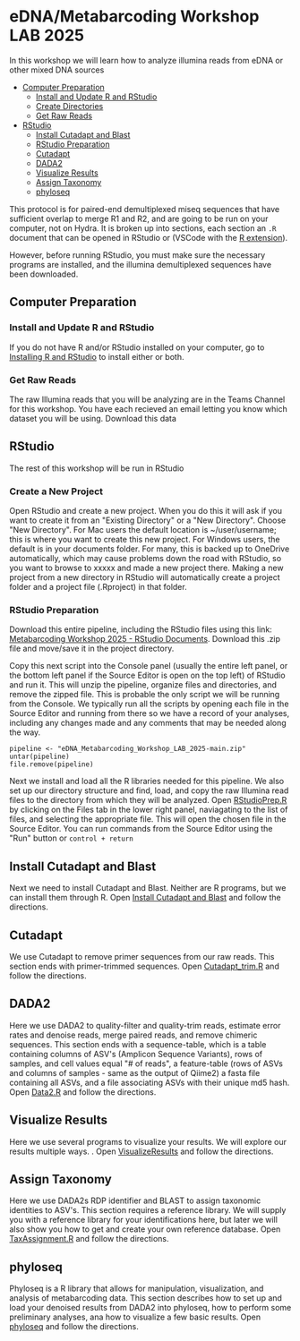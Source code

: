 # eDNA/Metabarcoding Workshop LAB 2025

In this workshop we will learn how to analyze illumina reads from eDNA or other mixed DNA sources

* [Computer Preparation](#computer-preparation)
  * [Install and Update R and RStudio](#install-and-update-r-and-rstudio)
  * [Create Directories](#create-directories)
  * [Get Raw Reads](#get-raw-reads)
* [RStudio](#rstudio)
  * [Install Cutadapt and Blast](#install-cutadapt-and-blast)
  * [RStudio Preparation](#rstudio-preparation)
  * [Cutadapt](#cutadapt)
  * [DADA2](#dada2)
  * [Visualize Results](#visualize-results)
  * [Assign Taxonomy](#assign-taxonomy)
  * [phyloseq](#phyloseq)

This protocol is for paired-end demultiplexed miseq sequences that have sufficient overlap to merge R1 and R2, and are going to be run on your computer, not on Hydra. It is broken up into sections, each section an `.R` document that can be opened in RStudio or (VSCode with the [R extension](https://code.visualstudio.com/docs/languages/r)).

However, before running RStudio, you must make sure the necessary programs are installed, and the illumina demultiplexed sequences have been downloaded.

## Computer Preparation

### Install and Update R and RStudio

If you do not have R and/or RStudio installed on your computer, go to [Installing R and RStudio](https://github.com/SmithsonianWorkshops/eDNA_Metabarcoding_Workshop_LAB_2025/blob/main/r-install.md) to install either or both.


### Get Raw Reads

The raw Illumina reads that you will be analyzing are in the Teams Channel for this workshop. You have each recieved an email letting you know which dataset you will be using. Download this data

## RStudio

The rest of this workshop will be run in RStudio

### Create a New Project

Open RStudio and create a new project. When you do this it will ask if you want to create it from an "Existing Directory" or a "New Directory". Choose "New Directory". For Mac users the default location is ~/user/username; this is where you want to create this new project. For Windows users, the default is in your documents folder. For many, this is backed up to OneDrive automatically, which may cause problems down the road with RStudio, so you want to browse to xxxxx and made a new project there. Making a new project from a new directory in RStudio will automatically create a project folder and a project file (.Rproject) in that folder.

### RStudio Preparation

Download this entire pipeline, including the RStudio files using this link: [Metabarcoding Workshop 2025 - RStudio Documents](https://github.com/SmithsonianWorkshops/eDNA_Metabarcoding_Workshop_LAB_2025/archive/refs/heads/main.zip). Download this .zip file and move/save it in the project directory.

Copy this next script into the Console panel (usually the entire left panel, or the bottom left panel if the Source Editor is open on the top left) of RStudio and run it. This will unzip the pipeline, organize files and directories, and remove the zipped file. This is probable the only script we will be running from the Console. We typically run all the scripts by opening each file in the Source Editor and running from there so we have a record of your analyses, including any changes made and any comments that may be needed along the way.

```
pipeline <- "eDNA_Metabarcoding_Workshop_LAB_2025-main.zip"
untar(pipeline)
file.remove(pipeline)
```

Next we install and load all the R libraries needed for this pipeline. We also set up our directory structure and find, load, and copy the raw Illumina read files to the directory from which they will be analyzed. Open [RStudioPrep.R](https://xxxxxx) by clicking on the Files tab in the lower right panel, naviagating to the list of files, and selecting the appropriate file. This will open the chosen file in the Source Editor. You can run commands from the Source Editor using the "Run" button or `control + return`

## Install Cutadapt and Blast
Next we need to install Cutadapt and Blast. Neither are R programs, but we can install them through R. Open [Install Cutadapt and Blast](https://xxxxxx) and follow the directions.

## Cutadapt
We use Cutadapt to remove primer sequences from our raw reads. This section ends with primer-trimmed sequences. Open [Cutadapt_trim.R](https://xxxxxx) and follow the directions.

## DADA2
Here we use DADA2 to quality-filter and quality-trim reads, estimate error rates and denoise reads, merge paired reads, and remove chimeric sequences. This section ends with a sequence-table, which is a table containing columns of ASV's (Amplicon Sequence Variants), rows of samples, and cell values equal "# of reads", a feature-table (rows of ASVs and columns of samples - same as the output of Qiime2) a fasta file containing all ASVs, and a file associating ASVs with their unique md5 hash. Open [Data2.R](https://xxxxxx) and follow the directions.

## Visualize Results
Here we use several programs to visualize your results. We will explore our results multiple ways.  . Open [VisualizeResults](https://xxxxxx) and follow the directions.

## Assign Taxonomy

Here we use DADA2s RDP identifier and BLAST to assign taxonomic identities to ASV's. This section requires a reference library. We will supply you with a reference library for your identifications here, but later we will also show you how to get and create your own reference database. Open [TaxAssignment.R](https://xxxxxx) and follow the directions.

## phyloseq

Phyloseq is a R library that allows for manipulation, visualization, and analysis of metabarcoding data. This section describes how to set up and load your denoised results from DADA2 into phyloseq, how to perform some preliminary analyses, ana how to visualize a few basic results. Open [phyloseq](https://xxxxxx) and follow the directions.
